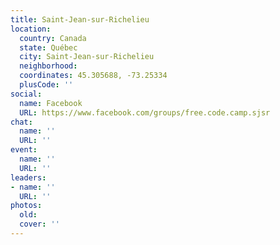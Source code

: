 ```yaml
---
title: Saint-Jean-sur-Richelieu
location:
  country: Canada
  state: Québec
  city: Saint-Jean-sur-Richelieu
  neighborhood: 
  coordinates: 45.305688, -73.25334
  plusCode: ''
social:
  name: Facebook
  URL: https://www.facebook.com/groups/free.code.camp.sjsr
chat:
  name: ''
  URL: ''
event:
  name: ''
  URL: ''
leaders:
- name: ''
  URL: ''
photos:
  old: 
  cover: ''
---
```

